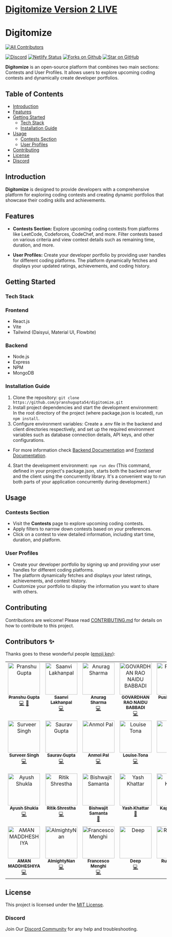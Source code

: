 # [Digitomize Version 2 LIVE](https://v2.digitomize.com)

# Digitomize
<!-- ALL-CONTRIBUTORS-BADGE:START - Do not remove or modify this section -->
[![All Contributors](https://img.shields.io/badge/all_contributors-26-orange.svg?style=flat-square)](#contributors-)
<!-- ALL-CONTRIBUTORS-BADGE:END -->
[![Discord](https://img.shields.io/discord/968977338253586442.svg?logo=discord&logoColor=fff&label=Discord&color=7389d8)](https://discord.com/invite/bsbBytBqBc)
[![Netlify Status](https://api.netlify.com/api/v1/badges/8fb0d3a9-43a1-4779-aa77-1fa56f0541fa/deploy-status)](https://app.netlify.com/sites/v2-digitomize/deploys)
[![Forks on Github](https://img.shields.io/github/forks/digitomize/digitomize)](https://github.com/digitomize/digitomize/forks)
[![Star on GitHub](https://img.shields.io/github/stars/digitomize/digitomize.svg?style=social)](https://github.com/digitomize/digitomize/stargazers)

**Digitomize** is an open-source platform that combines two main sections: Contests and User Profiles. It allows users to explore upcoming coding contests and dynamically create developer portfolios.

## Table of Contents

- [Introduction](#introduction)
- [Features](#features)
- [Getting Started](#getting-started)
  - [Tech Stack](#tech-stack)
  - [Installation Guide](#installation-guide)
- [Usage](#usage)
  - [Contests Section](#contests-section)
  - [User Profiles](#user-profiles)
- [Contributing](#contributing)
- [License](#license)
- [Discord](#discord)

## Introduction

**Digitomize** is designed to provide developers with a comprehensive platform for exploring coding contests and creating dynamic portfolios that showcase their coding skills and achievements.

## Features

- **Contests Section:** Explore upcoming coding contests from platforms like LeetCode, Codeforces, CodeChef, and more. Filter contests based on various criteria and view contest details such as remaining time, duration, and more.

- **User Profiles:** Create your developer portfolio by providing user handles for different coding platforms. The platform dynamically fetches and displays your updated ratings, achievements, and coding history.

## Getting Started
### Tech Stack

  ### Frontend
  - React.js
  - Vite
  - Tailwind (Daisyui, Material UI, Flowbite)
    
### Backend
- Node.js
- Express
- NPM
- MongoDB

### Installation Guide

1. Clone the repository: `git clone https://github.com/pranshugupta54/digitomize.git`
2. Install project dependencies and start the development environment: <br>
In the root directory of the project (where package.json is located), run `npm install`. <br>
3. Configure environment variables: Create a .env file in the backend and client directories respectively, and set up the required environment variables such as database connection details, API keys, and other configurations.
- For more information check  [Backend Documentation](/backend/README.md) and [Frontend Documentation](/client/README.md).
4. Start the development environment: `npm run dev` (This command, defined in your project's package.json, starts both the backend server and the client using the concurrently library. It's a convenient way to run both parts of your application concurrently during development.)

## Usage

### Contests Section

- Visit the **Contests** page to explore upcoming coding contests.
- Apply filters to narrow down contests based on your preferences.
- Click on a contest to view detailed information, including start time, duration, and platform.

### User Profiles

- Create your developer portfolio by signing up and providing your user handles for different coding platforms.
- The platform dynamically fetches and displays your latest ratings, achievements, and contest history.
- Customize your portfolio to display the information you want to share with others.

## Contributing

Contributions are welcome! Please read [CONTRIBUTING.md](CONTRIBUTING.md) for details on how to contribute to this project.

## Contributors ✨

Thanks goes to these wonderful people ([emoji key](https://allcontributors.org/docs/en/emoji-key)):

<!-- ALL-CONTRIBUTORS-LIST:START - Do not remove or modify this section -->
<!-- prettier-ignore-start -->
<!-- markdownlint-disable -->
<table>
  <tbody>
    <tr>
      <td align="center" valign="top" width="14.28%"><a href="https://github.com/pranshugupta54"><img src="https://avatars.githubusercontent.com/u/76090263?v=4?s=100" width="100px;" alt="Pranshu Gupta"/><br /><sub><b>Pranshu Gupta</b></sub></a><br /><a href="https://github.com/digitomize/digitomize/commits?author=pranshugupta54" title="Code">💻</a> <a href="https://github.com/digitomize/digitomize/commits?author=pranshugupta54" title="Documentation">📖</a></td>
      <td align="center" valign="top" width="14.28%"><a href="https://github.com/Saanvi26"><img src="https://avatars.githubusercontent.com/u/129958210?v=4?s=100" width="100px;" alt="Saanvi Lakhanpal"/><br /><sub><b>Saanvi Lakhanpal</b></sub></a><br /><a href="https://github.com/digitomize/digitomize/commits?author=Saanvi26" title="Code">💻</a></td>
      <td align="center" valign="top" width="14.28%"><a href="https://github.com/anur4ag"><img src="https://avatars.githubusercontent.com/u/71564387?v=4?s=100" width="100px;" alt="Anurag Sharma"/><br /><sub><b>Anurag Sharma</b></sub></a><br /><a href="https://github.com/digitomize/digitomize/commits?author=anur4ag" title="Code">💻</a></td>
      <td align="center" valign="top" width="14.28%"><a href="https://github.com/govardhan-26"><img src="https://avatars.githubusercontent.com/u/89705565?v=4?s=100" width="100px;" alt="GOVARDHAN RAO NAIDU BABBADI"/><br /><sub><b>GOVARDHAN RAO NAIDU BABBADI</b></sub></a><br /><a href="https://github.com/digitomize/digitomize/commits?author=govardhan-26" title="Code">💻</a></td>
      <td align="center" valign="top" width="14.28%"><a href="https://github.com/PushpakRaut"><img src="https://avatars.githubusercontent.com/u/85230759?v=4?s=100" width="100px;" alt="Pushpak Raut"/><br /><sub><b>Pushpak Raut</b></sub></a><br /><a href="https://github.com/digitomize/digitomize/commits?author=PushpakRaut" title="Code">💻</a></td>
      <td align="center" valign="top" width="14.28%"><a href="https://github.com/MeenuyD"><img src="https://avatars.githubusercontent.com/u/116630390?v=4?s=100" width="100px;" alt="Meenu Yadav"/><br /><sub><b>Meenu Yadav</b></sub></a><br /><a href="https://github.com/digitomize/digitomize/commits?author=MeenuyD" title="Code">💻</a></td>
      <td align="center" valign="top" width="14.28%"><a href="https://github.com/christianfds"><img src="https://avatars.githubusercontent.com/u/16166854?v=4?s=100" width="100px;" alt="Christian Franchin"/><br /><sub><b>Christian Franchin</b></sub></a><br /><a href="https://github.com/digitomize/digitomize/commits?author=christianfds" title="Code">💻</a></td>
    </tr>
    <tr>
      <td align="center" valign="top" width="14.28%"><a href="https://www.linkedin.com/in/surveer-singh-5876761b9"><img src="https://avatars.githubusercontent.com/u/97107856?v=4?s=100" width="100px;" alt="Surveer Singh"/><br /><sub><b>Surveer Singh</b></sub></a><br /><a href="https://github.com/digitomize/digitomize/commits?author=hs309123" title="Code">💻</a></td>
      <td align="center" valign="top" width="14.28%"><a href="https://github.com/SauravGupta123"><img src="https://avatars.githubusercontent.com/u/103091748?v=4?s=100" width="100px;" alt="Saurav Gupta"/><br /><sub><b>Saurav Gupta</b></sub></a><br /><a href="https://github.com/digitomize/digitomize/commits?author=SauravGupta123" title="Code">💻</a></td>
      <td align="center" valign="top" width="14.28%"><a href="https://github.com/anmol111pal"><img src="https://avatars.githubusercontent.com/u/93645325?v=4?s=100" width="100px;" alt="Anmol Pal"/><br /><sub><b>Anmol Pal</b></sub></a><br /><a href="https://github.com/digitomize/digitomize/commits?author=anmol111pal" title="Code">💻</a></td>
      <td align="center" valign="top" width="14.28%"><a href="https://github.com/xnatsuk"><img src="https://avatars.githubusercontent.com/u/57514190?v=4?s=100" width="100px;" alt="Louise Tona"/><br /><sub><b>Louise Tona</b></sub></a><br /><a href="https://github.com/digitomize/digitomize/commits?author=xnatsuk" title="Code">💻</a></td>
      <td align="center" valign="top" width="14.28%"><a href="https://github.com/HarshMakadiya"><img src="https://avatars.githubusercontent.com/u/70363509?v=4?s=100" width="100px;" alt="Harsh"/><br /><sub><b>Harsh</b></sub></a><br /><a href="https://github.com/digitomize/digitomize/commits?author=HarshMakadiya" title="Code">💻</a></td>
      <td align="center" valign="top" width="14.28%"><a href="https://github.com/j-mahapatra"><img src="https://avatars.githubusercontent.com/u/107102771?v=4?s=100" width="100px;" alt="Jagannath Mahapatra"/><br /><sub><b>Jagannath Mahapatra</b></sub></a><br /><a href="https://github.com/digitomize/digitomize/commits?author=j-mahapatra" title="Code">💻</a></td>
      <td align="center" valign="top" width="14.28%"><a href="https://github.com/MayurShirodkarOfficial"><img src="https://avatars.githubusercontent.com/u/69785986?v=4?s=100" width="100px;" alt="Mayur Shirodkar"/><br /><sub><b>Mayur Shirodkar</b></sub></a><br /><a href="https://github.com/digitomize/digitomize/commits?author=MayurShirodkarOfficial" title="Code">💻</a></td>
    </tr>
    <tr>
      <td align="center" valign="top" width="14.28%"><a href="https://spiffy-crepe-a5d6b0.netlify.app/"><img src="https://avatars.githubusercontent.com/u/89308426?v=4?s=100" width="100px;" alt="Ayush Shukla"/><br /><sub><b>Ayush Shukla</b></sub></a><br /><a href="https://github.com/digitomize/digitomize/commits?author=ayusshh19" title="Code">💻</a></td>
      <td align="center" valign="top" width="14.28%"><a href="http://shresritik.web.app"><img src="https://avatars.githubusercontent.com/u/66729712?v=4?s=100" width="100px;" alt="Ritik Shrestha"/><br /><sub><b>Ritik Shrestha</b></sub></a><br /><a href="https://github.com/digitomize/digitomize/commits?author=shresritik" title="Code">💻</a></td>
      <td align="center" valign="top" width="14.28%"><a href="https://github.com/Bishwajitpvt"><img src="https://avatars.githubusercontent.com/u/77453811?v=4?s=100" width="100px;" alt="Bishwajit Samanta"/><br /><sub><b>Bishwajit Samanta</b></sub></a><br /><a href="https://github.com/digitomize/digitomize/commits?author=Bishwajitpvt" title="Documentation">📖</a></td>
      <td align="center" valign="top" width="14.28%"><a href="https://github.com/Yash-Khattar"><img src="https://avatars.githubusercontent.com/u/67179751?v=4?s=100" width="100px;" alt="Yash Khattar"/><br /><sub><b>Yash Khattar</b></sub></a><br /><a href="#design-Yash-Khattar" title="Design">🎨</a></td>
      <td align="center" valign="top" width="14.28%"><a href="https://github.com/kapilkumar9395"><img src="https://avatars.githubusercontent.com/u/50052501?v=4?s=100" width="100px;" alt="Kapil Kumar"/><br /><sub><b>Kapil Kumar</b></sub></a><br /><a href="https://github.com/digitomize/digitomize/commits?author=kapilkumar9395" title="Code">💻</a></td>
      <td align="center" valign="top" width="14.28%"><a href="https://github.com/DeltaCoderr"><img src="https://avatars.githubusercontent.com/u/51528076?v=4?s=100" width="100px;" alt="Subodh Inamdar"/><br /><sub><b>Subodh Inamdar</b></sub></a><br /><a href="https://github.com/digitomize/digitomize/commits?author=DeltaCoderr" title="Code">💻</a></td>
      <td align="center" valign="top" width="14.28%"><a href="http://priyank.live"><img src="https://avatars.githubusercontent.com/u/88102392?v=4?s=100" width="100px;" alt="Priyankar Pal"/><br /><sub><b>Priyankar Pal</b></sub></a><br /><a href="https://github.com/digitomize/digitomize/commits?author=priyankarpal" title="Code">💻</a></td>
    </tr>
    <tr>
      <td align="center" valign="top" width="14.28%"><a href="https://portfolio-aman-three.vercel.app/"><img src="https://avatars.githubusercontent.com/u/74290697?v=4?s=100" width="100px;" alt="AMAN MADDHESHIYA"/><br /><sub><b>AMAN MADDHESHIYA</b></sub></a><br /><a href="https://github.com/digitomize/digitomize/commits?author=inbuilt-aura" title="Code">💻</a></td>
      <td align="center" valign="top" width="14.28%"><a href="https://github.com/AlmightyNan"><img src="https://avatars.githubusercontent.com/u/93263738?v=4?s=100" width="100px;" alt="AlmightyNan"/><br /><sub><b>AlmightyNan</b></sub></a><br /><a href="https://github.com/digitomize/digitomize/commits?author=AlmightyNan" title="Code">💻</a></td>
      <td align="center" valign="top" width="14.28%"><a href="http://francescomenghi.com"><img src="https://avatars.githubusercontent.com/u/53121061?v=4?s=100" width="100px;" alt="Francesco Menghi"/><br /><sub><b>Francesco Menghi</b></sub></a><br /><a href="https://github.com/digitomize/digitomize/commits?author=menghif" title="Code">💻</a></td>
      <td align="center" valign="top" width="14.28%"><a href="https://deeprahangdale-portfolio.vercel.app"><img src="https://avatars.githubusercontent.com/u/115669089?v=4?s=100" width="100px;" alt="Deep"/><br /><sub><b>Deep</b></sub></a><br /><a href="https://github.com/digitomize/digitomize/commits?author=DeepRahangdale" title="Code">💻</a></td>
      <td align="center" valign="top" width="14.28%"><a href="https://github.com/Rushi1109"><img src="https://avatars.githubusercontent.com/u/91152294?v=4?s=100" width="100px;" alt="Rushi1109"/><br /><sub><b>Rushi1109</b></sub></a><br /><a href="https://github.com/digitomize/digitomize/commits?author=Rushi1109" title="Code">💻</a></td>
    </tr>
  </tbody>
</table>

<!-- markdownlint-restore -->
<!-- prettier-ignore-end -->

<!-- ALL-CONTRIBUTORS-LIST:END -->

## License

This project is licensed under the [MIT License](LICENSE).

### Discord

Join Our [Discord Community](https://v2.digitomize.com/discord) for any help and troubleshooting.
